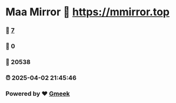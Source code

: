 # Maa Mirror :link: https://mmirror.top 
### :page_facing_up: [7](https://mmirror.top/tag.html) 
### :speech_balloon: 0 
### :hibiscus: 20538 
### :alarm_clock: 2025-04-02 21:45:46 
### Powered by :heart: [Gmeek](https://github.com/Meekdai/Gmeek)
